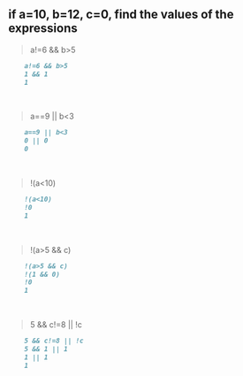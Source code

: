 ## if a=10, b=12, c=0, find the values of  the expressions

> a!=6 && b>5

```md
    a!=6 && b>5
    1 && 1
    1
```
&nbsp;

> a==9 || b<3

```md
    a==9 || b<3
    0 || 0
    0
```

&nbsp;

> !(a<10)

```md
    !(a<10)
    !0
    1
```

&nbsp;

> !(a>5 && c)

```md
    !(a>5 && c)
    !(1 && 0)
    !0
    1
```

&nbsp;

> 5 && c!=8 || !c

```md
    5 && c!=8 || !c
    5 && 1 || 1
    1 || 1
    1
```
